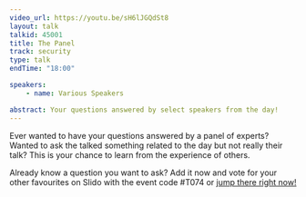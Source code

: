 ```yaml
---
video_url: https://youtu.be/sH6lJGQdSt8
layout: talk
talkid: 45001
title: The Panel
track: security
type: talk
endTime: "18:00"

speakers:
    - name: Various Speakers

abstract: Your questions answered by select speakers from the day!
---
```

Ever wanted to have your questions answered by a panel of experts? Wanted to ask the talked something related to the day but not really their talk? This is your chance to learn from the experience of others.

Already know a question you want to ask? Add it now and vote for your other favourites on Slido with the event code #T074 or <a href="https://app2.sli.do/event/crnuoyfa/questions" target="_blank">jump there right now!</a>
